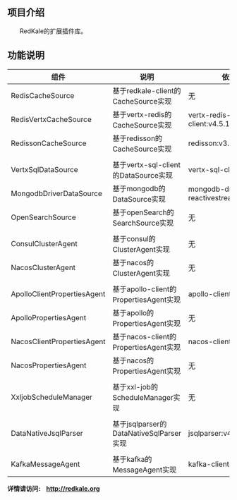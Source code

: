 ## 项目介绍
&emsp;&emsp;RedKale的扩展插件库。
## 功能说明
|组件|说明|依赖|
| --- | --- | --- |
|RedisCacheSource|基于redkale-client的CacheSource实现|无|
|RedisVertxCacheSource|基于vertx-redis的CacheSource实现|vertx-redis-client:v4.5.1|
|RedissonCacheSource|基于redisson的CacheSource实现|redisson:v3.25.2|
|  |  |
|VertxSqlDataSource|基于vertx-sql-client的DataSource实现|vertx-sql-client:v4.5.1|
|MongodbDriverDataSource|基于mongodb的DataSource实现|mongodb-driver-reactivestreams:v4.11.1|
|OpenSearchSource|基于openSearch的SearchSource实现|无|
|  |  |
|ConsulClusterAgent|基于consul的ClusterAgent实现|无|
|NacosClusterAgent|基于nacos的ClusterAgent实现|无|
|  |  |
|ApolloClientPropertiesAgent|基于apollo-client的PropertiesAgent实现|apollo-client:v2.1.0
|ApolloPropertiesAgent|基于apollo的PropertiesAgent实现|无|
|NacosClientPropertiesAgent|基于nacos-client的PropertiesAgent实现|nacos-client:v2.2.4
|NacosPropertiesAgent|基于nacos的PropertiesAgent实现|无|
|  |  |
|XxljobScheduleManager|基于xxl-job的ScheduleManager实现|无|
|  |  |
|DataNativeJsqlParser|基于jsqlparser的DataNativeSqlParser实现|jsqlparser:v4.7|
|  |  |
|KafkaMessageAgent|基于kafka的MessageAgent实现|kafka-clients:v3.6.1|


<b>详情请访问:&nbsp;&nbsp;&nbsp;&nbsp;<a href='http://redkale.org' target='_blank'>http://redkale.org</a></b>
